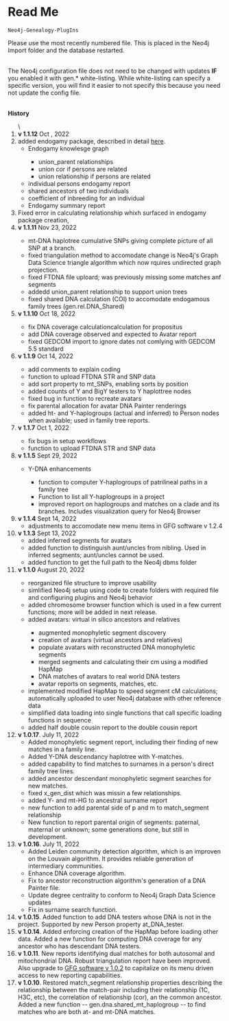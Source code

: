 <h1>Read Me</h1>

    Neo4j-Genealogy-PlugIns
  
Please use the most recently numbered file. This is placed in the Neo4j Import folder and the database restarted. <br><br>

The Neo4j configuration file does not need to be changed with updates <b>IF</b> you enabled it with gen.* white-listing. While white-listing can specify a specific version, you will find it easier to not specify this because you need not update the config file.<br><br>

<b>History</b>


<ol>
\  
<li><b>v 1.1.12</b> Oct , 2022</li>
    <li>added endogamy package, described in detail <a href="" target="new">here</a>.
        <ul>
            <li>Endogamy knowlesge graph</li>
            <ul>
                <li>union_parent relationships</li>
                <li>union cor if persons are related</li>
                <li>union relationship if persons are related</li>
            </ul>
            <li>individual persons endogamy report</li>
            <li>shared ancestors of two individuals</li>
            <li>coefficient of inbreeding for an individual</li>
            <li>Endogamy summary report</li>
        </ul>
        </li>
        <li>Fixed error in calculating relationship whixh surfaced in endogamy package creation,</li>
    </li>
<li><b>v 1.1.11</b> Nov 23, 2022</li>
    <ul>
        <li>mt-DNA haplotree cumulative SNPs giving complete picture of all SNP at a branch.</li>
        <li>fixed triangulation method to accomodate change is Neo4j's Graph Data Science triangle algorithm which now rquires undirected graph projection.</li>
        <li>fixed FTDNA file uploard; was previously missing some matches anf segments</li>
        <li>addedd union_parent relationship to support union trees</li>
         <li>fixed shared DNA calculation (COI) to accomodate endogamous family trees (gen.rel.DNA_Shared)</li>
     </ul>   
<li><b>v 1.1.10</b> Oct 18, 2022</li>
    <ul>
        <li>fix DNA coverage calculationcalculation for propositus</li>
        <li>add DNA coverage observed and expected to Avatar report</li>
        <li>fixed GEDCOM import to ignore dates not comlying with GEDCOM 5.5 standard</li>
     </ul>   

<li><b>v 1.1.9</b> Oct 14, 2022</li>
    <ul>
    <li>add comments to explain coding</li>
    <li>function to upload FTDNA STR and SNP data</li>
    <li>add sort property to mt_SNPs, enabling sorts by position</li>
    <li>added counts of Y and BigY testers to Y haplottree nodes</li>
    <li>fixed bug in function to recreate avatars</li>
    <li>fix parental allocation for avatar DNA Painter renderings</li>
    <li>added ht- and Y-haplogroups (actual and inferred) to Person nodes when available; used in family tree reports.</li>
    </uL>
    
<li><b>v 1.1.7</b> Oct 1, 2022</li>
    <ul>
    <li>fix bugs in setup workflows
     <li>function to upload FTDNA STR and SNP data</li>
   </uL>
<li><b>v 1.1.5</b> Sept 29, 2022</li>
 <ul>
    <li>Y-DNA enhancements</li>
        <ul>
             <li>function to computer Y-haplogroups of patrilineal paths in a family tree</li>
            <li>Function to list all Y-haplogroups in a project</li>
            <li>improved report on haplogroups and matches on a clade and its branches. Includes visualization query for Neo4j Browser</li>
        </ul>
 
 </ul>

<li><b>v 1.1.4</b> Sept 14, 2022
<ul>
    <li>adjustments to accomodate new menu items in GFG software v 1.2.4</li>
</ul>
</li>

<li><b>v 1.1.3</b> Sept 13, 2022
    <ul>
        <li>added inferred segments for avatars</li>
        <li>added function to distinguish aunt/uncles from nibling. Used in inferred segments; aunt/uncles cannot be used.</li>
        <li>added function to get the full path to the Neo4j dbms folder</li>
    </ul>
</li>

<li><b>v 1.1.0</b>  August 20, 2022</li>
    <ul>
        <li>reorganized file structure to improve usability</li> 
        <li>simlified Neo4j setup using code to create folders with required file and configuring plugins and Neo4j behavior</li>
        <li>added chromosome browser function which is used in a few current functions; more will be added in next release.</li> 
        <li>added avatars: virtual in silico ancestors and relatives</li> 
            <ul>
                <li>augmented monophyletic segment discovery</li>
                <li>creation of avatars (virtual ancestors and relatives)</li>
                <li>populate avatars with reconstructed DNA monophyletic segments</li>
                <li>merged  segments and calculating their cm using a modified HapMap</li>
                <li>DNA matches of avatars to real world DNA testers</li>
                <li>avatar reports on segments, matches, etc.</li>
            </ul>
         <li>implemented modified HapMap to speed segment cM calculations; automatically uploaded to user Neo4j database with other reference data</li> 
         <li>simplified data loading into single functions that call specific loading functions in sequence</li> 
         <li>added half double cousin report to the double cousin report</li> 
      </ul>
<li><b>v 1.0.17</b>. July 11, 2022
   <ul>
   <li>Added monophyletic segment report, including their finding of new matches in a family line.
   <li>Added Y-DNA descendancy haplotree with Y-matches.
   <li>added capability to find matches to surnames in a person's direct family tree lines.
   <li>added ancestor descendant monophyletic segment searches for new matches.
   <li>fixed x_gen_dist which was missin a few relationships.
   <li>added Y- and mt-HG to ancestral surname report
   <li>new function to add parental side of p and m to match_segment relationship
   <li>New function to report parental origin of segments: paternal, maternal or unknown; some generations done, but still in development.
    </ul>
  <li><b>v 1.0.16</b>. July 11, 2022
   <ul>
   <li>Added Leiden community detection algorithm, which is an improven on the Louvain algorithm. It provides reliable generation of intermediary communities.
   <li>Enhance DNA coverage algorithm. 
   <li>Fix to ancestor reconstruction algorithm's generation of a DNA Painter file.
    <li>Update degree centrality to conform to Neo4j Graph Data Science updates
   <li>Fix in surname search function.
</ul>
    <li><b>v 1.0.15</b>. Added function to add DNA testers whose DNA is not in the project. Supported by new Person property at_DNA_tester.
   <li><b>v 1.0.14</b>. Added enforcing creation of the HapMap before loading other data. Added a new function for computing DNA coverage for any ancestor who has descendant DNA testers. 
  <li><b>v 1.0.11</b>. New reports identifying dual matches for both autosomal and mitochondrial DNA. Robust triangulation report have been improved. Also upgrade to <a href="https://www.wai.md/product-page/gfg-software">GFG software v 1.0.2</a> to capitalize on its menu driven access to new reporting capabilities.
<li><b>v 1.0.10</b>. Restored match_segment relationship properties describing the relationship between the match-pair including their relationship (1C, H3C, etc), the correlation of relationship (cor), an the common ancestor. Added a new function -- gen.dna.shared_mt_haplogroup -- to find matches who are both at- and mt-DNA matches. </li>
  
</ol> 
  

